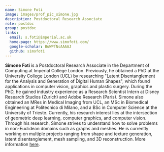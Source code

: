 ```yaml
---
name: Simone Foti
image: images/prof_pic_simone.jpg
description: Postdoctoral Research Associate
role: postdoc
group: postdoc
links:
  email: s.foti@imperial.ac.uk
  home-page: https://www.simofoti.com/
  google-scholar: BuWPfNsAAAAJ
  github: simofoti
---
```


<strong>Simone Foti</strong> is a Postdoctoral Research Associate in the Department of Computing at Imperial College London. Previously, he obtained a PhD at the University College London (UCL) by researching "Latent Disentanglement for the Analysis and Generation of Digital Human Shapes", which found applications in computer vision, graphics and plastic surgery. During the PhD, he gained industry experience as a Research Scientist Intern at Disney Research Studios (Zurich) and Adobe Research (Paris). Simone also obtained an MRes in Medical Imaging from UCL, an MSc in Biomedical Engineering at Politecnico di Milano, and a BSc in Computer Science at the University of Trieste. 
Currently, his research interest lies at the intersection of geometric deep learning, computer graphics, and computer vision. Through his research, Simone strives to understand how to solve problems in non-Euclidean domains such as graphs and meshes. He is currently working on multiple projects ranging from shape and texture generation, latent disentanglement, mesh sampling, and 3D reconstruction. More information <a href="https://www.simofoti.com/">here</a>.